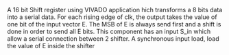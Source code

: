 A 16 bit Shift register using VIVADO application hich transforms a 8 bits data into a serial data. For each rising
edge of clk, the output takes the value of one bit of the input vector E. The MSB of E is always send first and a shift is
done in order to send all E bits. This component has an input S_in which allow a serial connection between 2 shifter.
A synchronous input load, load the value of E inside the shifter
